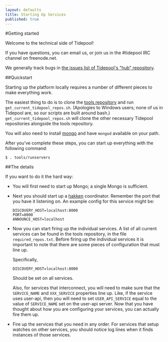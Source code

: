 ```yaml
---
layout: defaults
title: Starting Up Services
published: true
---
```


#Getting started

Welcome to the technical side of Tidepool!

If you have questions, you can email us, or join us in the #tidepool IRC channel on freenode.net.

We generally track bugs in [the issues list of Tidepool's "hub" repository](https://github.com/tidepool-org/hub/issues?state=open). 

##Quickstart

Starting up the platform locally requires a number of different pieces to make everything work.  

The easiest thing to do is to clone the [tools repository](https://github.com/tidepool-org/tools) and run ```get_current_tidepool_repos.sh```. (Apologies to Windows users; none of us in Tidepool are, so our scripts are built around bash.) ```get_current_tidepool_repos.sh``` will clone the other necessary Tidepool repositories alongside the tools repository.

You will also need to install [mongo](http://www.mongodb.org/) and have ```mongod``` available on your path.

After you've complete these steps, you can start up everything with the following command:

```
$ . tools/runservers
```

##The details

If you want to do it the hard way:

* You will first need to start up Mongo; a single Mongo is sufficient.
* Next you should start up a [hakken](http://tidepool-org.github.io/TidepoolComponents.html#hakken) coordinator.  Remember the port that you have it listening on.  An example config for this service might be:

    ```
    DISCOVERY_HOST=localhost:8000
    PORT=8000
    ANNOUNCE_HOST=localhost
    ```

* Now you can start firing up the individual services. A list of all current services can be found in the tools repository, in the file ```required_repos.txt```. Before firing up the individual services it is important to note that there are some pieces of configuration that must line up.

  Specifically,

  ```
  DISCOVERY_HOST=localhost:8000
  ```

  Should be set on all services.

  Also, for services that interconnect, you will need to make sure that the `SERVICE_NAME` and `XXX_SERVICE` properties line up.  Like, if the service uses user-api, then you will need to set `USER_API_SERVICE` equal to the value of `SERVICE_NAME` set on the user-api server. Now that you have thought about how you are configuring your services, you can actually fire them up.

* Fire up the services that you need in any order.  For services that setup watches on other services, you should notice log lines when it finds instances of those services.